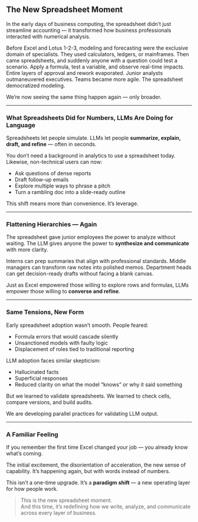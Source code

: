 ## The New Spreadsheet Moment

In the early days of business computing, the spreadsheet didn’t just streamline accounting — it transformed how business professionals interacted with numerical analysis.

Before Excel and Lotus 1-2-3, modeling and forecasting were the exclusive domain of specialists. They used calculators, ledgers, or mainframes. Then came spreadsheets, and suddenly anyone with a question could test a scenario. Apply a formula, test a variable, and observe real-time impacts. Entire layers of approval and rework evaporated. Junior analysts outmaneuvered executives. Teams became more agile. The spreadsheet democratized modeling.

We’re now seeing the same thing happen again — only broader.

---

### What Spreadsheets Did for Numbers, LLMs Are Doing for Language

Spreadsheets let people simulate. LLMs let people **summarize, explain, draft, and refine** — often in seconds.

You don’t need a background in analytics to use a spreadsheet today. Likewise, non-technical users can now:
- Ask questions of dense reports
- Draft follow-up emails
- Explore multiple ways to phrase a pitch
- Turn a rambling doc into a slide-ready outline

This shift means more than convenience. It’s leverage.

---

### Flattening Hierarchies — Again

The spreadsheet gave junior employees the power to analyze without waiting. The LLM gives anyone the power to **synthesize and communicate** with more clarity.

Interns can prep summaries that align with professional standards. Middle managers can transform raw notes into polished memos. Department heads can get decision-ready drafts without facing a blank canvas.

Just as Excel empowered those willing to explore rows and formulas, LLMs empower those willing to **converse and refine**.

---

### Same Tensions, New Form

Early spreadsheet adoption wasn’t smooth. People feared:
- Formula errors that would cascade silently
- Unsanctioned models with faulty logic
- Displacement of roles tied to traditional reporting

LLM adoption faces similar skepticism:
- Hallucinated facts
- Superficial responses
- Reduced clarity on what the model “knows” or why it said something

But we learned to validate spreadsheets. We learned to check cells, compare versions, and build audits.

We are developing parallel practices for validating LLM output.

---

### A Familiar Feeling

If you remember the first time Excel changed your job — you already know what’s coming.

The initial excitement, the disorientation of acceleration, the new sense of capability. It’s happening again, but with words instead of numbers.

This isn’t a one-time upgrade. It’s a **paradigm shift** — a new operating layer for how people work.

> This is the new spreadsheet moment.  
> And this time, it’s redefining how we write, analyze, and communicate across every layer of business.